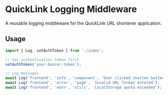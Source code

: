 # QuickLink Logging Middleware

A reusable logging middleware for the QuickLink URL shortener application.

## Usage

```typescript
import { Log, setAuthToken } from './index';

// Set authentication token first
setAuthToken('your-bearer-token');

// Log messages
await Log('frontend', 'info', 'component', 'User clicked shorten button');
await Log('frontend', 'error', 'page', 'Invalid URL format entered');
await Log('frontend', 'warn', 'utils', 'LocalStorage quota exceeded');
